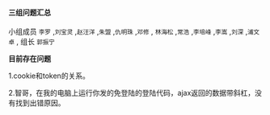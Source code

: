 #### 三组问题汇总 

小组成员 `李罗` ,`刘宝灵` ,`赵汪洋` ,`朱盟` ,`仇明珠` ,`邓修` , `林海松` ,`常浩` ,`李培峰` ,`李嵩` ,`刘深` ,`浦文卓` , 组长 `郭振宁`

**目前存在问题**

1.cookie和token的关系。

2.智哥，在我的电脑上运行你发的免登陆的登陆代码，ajax返回的数据带斜杠，没有找到出错原因。
